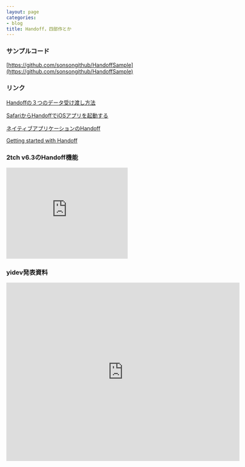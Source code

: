 ```yaml
---
layout: page
categories:
- blog
title: Handoff，四部作とか
---
```


### サンプルコード

[https://github.com/sonsongithub/HandoffSample](https://github.com/sonsongithub/HandoffSample)

### リンク

[Handoffの３つのデータ受け渡し方法](http://sonson.jp/blog/2014/09/28/Handoff4/)

[SafariからHandoffでiOSアプリを起動する](http://sonson.jp/blog/2014/09/27/Handoff3/)

[ネイティブアプリケーションのHandoff](http://sonson.jp/blog/2014/09/26/Handoff2/)

[Getting started with Handoff](http://sonson.jp/blog/2014/09/24/Handoff/)

### 2tch v6.3のHandoff機能

<iframe width="320" height="240" src="http://www.youtube.com/embed/IjxZ6Bd_Lv0" frameborder="0"></iframe>

### yidev発表資料

<iframe src="http://www.slideshare.net/yoshidayuichi1/slideshelf" width="615px" height="470px" frameborder="0" marginwidth="0" marginheight="0" scrolling="no" style="border:none;" allowfullscreen webkitallowfullscreen mozallowfullscreen></iframe>